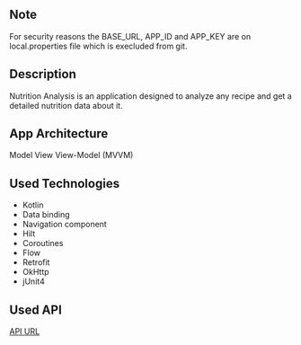 ## Note

For security reasons the BASE_URL, APP_ID and APP_KEY are on local.properties file which is execluded from git.

## Description

Nutrition Analysis is an application designed to analyze any recipe and get a detailed nutrition data about it.

## App Architecture

Model View View-Model (MVVM)

## Used Technologies

* Kotlin
* Data binding
* Navigation component
* Hilt
* Coroutines
* Flow
* Retrofit
* OkHttp
* jUnit4

## Used API 

[API URL](https://developer.edamam.com/edamam-docs-nutrition-api/)
